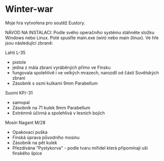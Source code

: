 # Winter-war
Moje hra vytvořena pro soutěž Eustory.

NÁVOD NA INSTALACI:
Podle svého operačního systému stáhněte složku Windows nebo Linux. Poté spusťte main.exe (win) nebo main (linux).
Ve hře jsou následující zbraně:

Lahti L-35
 - pistole
 - jedna z mála zbraní vyráběných přímo ve Finsku
 - fungovala spolehlivě i ve velkých mrazech, narozdíl od části Sovětských zbraní
 - Zásobník s osmi kulkami 9mm Parabellum

Suomi KP/-31
 - samopal
 - Zásobník na 71 kulek 9mm Parabellum
 - Extrémně účinná a spolehlivá v lesních bojích

Mosin Nagant M/28
 - Opakovací puška
 - Finská úprava původního mosinu
 - Zásobník na pět kulek
 - Přezdívána "Pystykorva" - podle tvaru mířidel která připomínají uši finského špice
